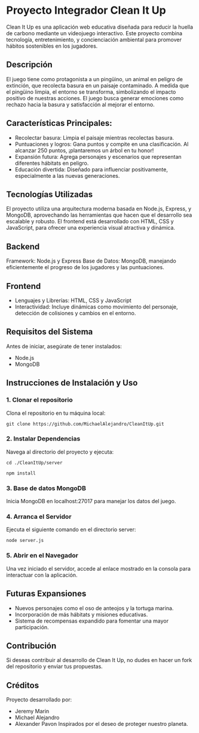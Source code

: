 # Proyecto Integrador Clean It Up
Clean It Up es una aplicación web educativa diseñada para reducir la huella de carbono mediante un videojuego interactivo. Este proyecto combina tecnología, entretenimiento, y concienciación ambiental para promover hábitos sostenibles en los jugadores.
## Descripción
El juego tiene como protagonista a un pingüino, un animal en peligro de extinción, que recolecta basura en un paisaje contaminado. A medida que el pingüino limpia, el entorno se transforma, simbolizando el impacto positivo de nuestras acciones. El juego busca generar emociones como rechazo hacia la basura y satisfacción al mejorar el entorno.
## Características Principales:
- Recolectar basura: Limpia el paisaje mientras recolectas basura.
- Puntuaciones y logros: Gana puntos y compite en una clasificación. Al alcanzar 250 puntos, ¡plantaremos un árbol en tu honor!
- Expansión futura: Agrega personajes y escenarios que representan diferentes hábitats en peligro.
- Educación divertida: Diseñado para influenciar positivamente, especialmente a las nuevas generaciones.
## Tecnologías Utilizadas
El proyecto utiliza una arquitectura moderna basada en Node.js, Express, y MongoDB, aprovechando las herramientas que hacen que el desarrollo sea escalable y robusto. El frontend está desarrollado con HTML, CSS y JavaScript, para ofrecer una experiencia visual atractiva y dinámica.
## Backend
Framework: Node.js y Express
Base de Datos: MongoDB, manejando eficientemente el progreso de los jugadores y las puntuaciones.
## Frontend
- Lenguajes y Librerías: HTML, CSS y JavaScript
- Interactividad: Incluye dinámicas como movimiento del personaje, detección de colisiones y cambios en el entorno.
## Requisitos del Sistema
Antes de iniciar, asegúrate de tener instalados:
- Node.js
- MongoDB
## Instrucciones de Instalación y Uso
### 1. Clonar el repositorio
Clona el repositorio en tu máquina local:
~~~
git clone https://github.com/MichaelAlejandro/CleanItUp.git  
~~~
### 2. Instalar Dependencias
Navega al directorio del proyecto y ejecuta:
~~~
cd ./CleanItUp/server 
~~~
~~~
npm install
~~~
### 3. Base de datos MongoDB
Inicia MongoDB en localhost:27017 para manejar los datos del juego.
### 4. Arranca el Servidor
Ejecuta el siguiente comando en el directorio server:
~~~
node server.js
~~~
### 5. Abrir en el Navegador
Una vez iniciado el servidor, accede al enlace mostrado en la consola para interactuar con la aplicación.
## Futuras Expansiones
- Nuevos personajes como el oso de anteojos y la tortuga marina.
- Incorporación de más hábitats y misiones educativas.
- Sistema de recompensas expandido para fomentar una mayor participación.
## Contribución
Si deseas contribuir al desarrollo de Clean It Up, no dudes en hacer un fork del repositorio y enviar tus propuestas.
## Créditos
Proyecto desarrollado por:
- Jeremy Marin
- Michael Alejandro
- Alexander Pavon
Inspirados por el deseo de proteger nuestro planeta.

